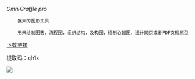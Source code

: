 *OmniGraffle pro*
	
		强大的图形工具
		
		用来绘制图表，流程图，组织结构，及构图，绘制心智图，设计网页或者PDF文档原型
		
[下载链接](https://pan.baidu.com/s/11lrgps-TChBEzNuz3blKsg)  

提取码：qh1x

![](https://github.com/JustVita/Excellent-software/blob/master/Mac/screenshot/toolsScreenshot/OmniGraffle%20pro.jpg)